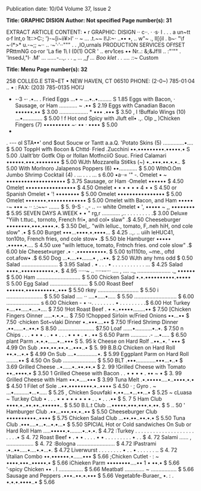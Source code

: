 Publication date: 10/04
Volume 37, Issue 2

**Title:  GRAPHIC DISIGN**
**Author: Not specified**
**Page number(s): 31**

EXTRACT ARTICLE CONTENT:
• 
r 
GRAPHIC: DISIGN 
·· c··. · ·s· 
I . . 
. 
a un~tt o·f lnt,o 
1t::>C:; '}-~[i~ii¥>l' ·· ~ ... 
.t.~~ I!J:~· ..•• •, 
.. w"~ ., ll[{il . b~· "\f ~·l*>* u.-~;; 
~·· .. ·~'·'··""" . . 
,IO,urnals 
PRODUCTION SERVICES 
OFfSET PRttmNG 
co·ror 
'La fie 
1\ 
I 
(0(1\) 
OCR 
' 
.. 
erv1ces 
•• 
Nr..: &;&Jf!ll 
.. :"'"" . 
'lnsedJ,"I· 
.M' ... ....._.-...,. 
. . _ ... ,,f ... 
Boo
klet
. . 
.... 
::_~ 
Custom 





**Title: Menu**
**Page number(s): 32**

258 COLLEG.E STR~ET • NEW HAVEN, CT 06510 
PHONE: (2-0~) 785-01·04 .. • : FAX: (203) 785-0135 
HOI'J 
- -·3 
-· .•... 
. Fried Eggs ...• ~ ...•..•......... S 1.85 
Eggs with Bacon, 
· 
Sausage, or Ham ............ ~ .•• $ 2.19 
Eggs with Canadian Bacon ••••••.•• $ 3.00 
................... * ••• .••• $ 3.50 
, 
l !Buffalo Wings (10) ...•............. $ 5.00 
! 
f 
Hot ond Spicy with Jluft ell• .,. Olp 
_ 
)Chicken Fingers (7) ••••••••• ~· •• · •••• $ 5.00 
-
. ---
ol STA••' ond $out Soucw or Tantt a.a.Q. 
'Potato Skins (5) ..............•.... $ 5.00 
ToppH wlfh 8ocon & Chttd· 
Fried .Zucchini ••.•••••••••.•••••.• S 5.00 
\.Uallt'btr Gotfk Oip or lfollan MotfnciiO Souc. 
Fried Calamari ••••••.•••.•••••••• $ 5.00 
WJth 
Mozzarella Sti¢ks (~) •..•••.••.•.•.. $ 5.00 
With Morlnoro 
Jalapenos Poppers (6) ••............ $ 5.00 
WlthO.Om 
Jumbo Shrimp Cocktail (4) 
. ... . . . 
... s 6.00 
•a··= '" -. 
Omelet • ~ •••••••••••••••••••• $ 3.75 
Sausage, or Ham ·Omelet •••••• $ 4.50 
Omelet ••••••••••••••••• $ 4.50 
Omelet 
• • • • • • 4 
• • S 4.50 
or Spanish Omelet 
• '! •••••••• $ 5.00 
Omelet •••••••••••••••• $ 5.00 
Omelet •••••••.••••••••••••• $ 5.00 
Omelet with Bacon, 
and Ham ••••• 
-~ ••• ~ ·· :.:~~- ....... $ 5. 9-S 
· .,- .. --
white Omelet • ', ••••• ~ ,, •••••••• $ 5.95 
SEVEN DAYS A.WEEK 
• • 
" 
rg,r ............ ,.. . . . . . . . . .$ 3.00 
Deluxe "Yiilh t.ttuc., tornoto, French fri•, and col• slaw" .$ 4.50 
Cheeseburger ••••••••.•••.••••.•. $ 3.50 
Del_. "wilh lelluc., tomato, F,.neh hiH, ond cole slow" .• $ 5.00 
Burget •••...••••.•.••••... $ 4.25 
..,. .. uiih leHUC41, ton10to, French fries, ond cole stow• .$ 5.50 
ble Hamburger ••••• .•••••.•.... S 4.50 
uxe "wilh lettuce, tomato, Fntnch fries. ond cole slow" .$ 6.00 
ble Cheeset»urger .• · .••••••••••. $ 5.00 
to1110to, ~me., oftd cot.afow• .$ 6.50 
Dog ...•....••.......• , ..••. $ 2.50 
WJth any hms odd $ 0.50 
Salad ........................ $ 3.95 
Salad . • . . . • . . . . . . . . . . . ... $ 4.25 
Salad ••••..•••••••••••.•. $ 4.95 
·····~ .. ····--··· .... , .... .._ 
...................... ._ •••••• $ 5.00 
Ham ............................. $ 5.00 
Chicken Salad •.•.••••••••••.••••• S 5.00 
Egg Salad ......................... $ 5.00 
Roast Beef ••••••.••••••••••..••• $ 5.50 
rkey ........................... $ 5.50 
i ........................ $ 5.50 
Salad .... ·· ....•.....•..... $ 5.50 
............................ $ 6.00 
...................... s 6.00 
Chicken - • ·-. . . . . . . . • . . . . . . . . .$ 6.00 
Hot Turkey •....••.....•....•.... $ 7.50 
!Hot Roast Beef . • •..•••••........•• $ 7.50 
[Chicken Fingers Oinner .....•.•.•... $ 7.50 
!Chopped Sirloin w/Fried Onions ••...•• $ 7.50 
·chicken Sot~vlaki Dinner •..•••....•• $ 7.50 
!Fried Shrimp Dinner .••......•..••.• S 8.50 
........................ $7.50 
Loaf ......•...........•..•. $ 7.50 
n Chips 
. . . • • • . . • • . . . • • • . • . •• S 6.50 
Parm ........... .- ...•..... $ 6.50 
plant Parm 
.•.•.•......•...••• S 5. 95 
k Cheese on Hard Rolf ..••..•. ' ••• $ 4.99 
On Sub .•••.••.••.•...•••..• $ 5. 99 
B.B.Q Chicken on Hard Roll ••.•...•.• $ 4.99 
On Sub ....•..............•. $ 5.99 
Eggplant Parm on Hard Roll ........•• $ 4.50 
On Sub ...................... $ 5.50 
BLT 
.•••.............•••...•..• $ 3.69 
Grilled Cheese ..•......•..••.••.• $ 2. 99 
!Grilled Cheese with Tomato ••..••••.• $ 3.50 
1 Grilled Cheese with Bacon . . • • • • . •• ~ • $ 3. 99 
Grilled Cheese with Ham ••.•.....••• $ 3.99 
Tuna Melt .•.•••••....•..••••.•.• $ 4.50 
1 Filet of Sole ..••.••••••••.•..•••• S 4.50 · 
; Gyro 
. ~ ...•..........•...•..... $ 5.25 
, Chicken Souvfaki •.••....•...••...• $ 5.25 
~ cLuasa 
~ 
Tur.key Club 
• . . . • • • • • • • • . . • . . .•• $ 5. 7 5 
Ham Club ••••.•..••.••..••••••.. $ 5.50 
B.L.t Club ...•••••.•••.•••.•.••. $ 5 .. 50 
' Hamburger Club .••...•••.••.•..•• $ 5.50 
Cheeseburger Club ••••••••••..•••• $ 5.75 
Chicken Salad Club ...••.••..••.•.• S 5.50 
Tuna Club .•••....•...•...•.•...• $ 5.50 
SPICIAL 
Hot or Cold sandwiches 
On Sub or Hard Roll 
Ham .....•••••.•........•..•.•. $ 4.72 
:Turkey 
. . . . . . . . . . . . . . . . . . . . . . . .• S 4. 72 
Roast Beef 
• . • • . . . . • • . . . . . . . . . • . . $ 4. 72 
Salami ...... , .................. $ 4. 72 
:Bologna ......................... $ 4.72 
lPastrami .•..••.....•....•.•...•. $ 4.72 
Liverwurst . . . . . . . . • . . • . . . . . . .. S 4. 72 
\Italian Combo ••.••••••.•......••• $ 5.66 
;Chicken Cutlet · : ~ ••••.•••..•••••.• $ 5.66 
iChieken Parm ••••••••....•• 1 • ••.• $ 5.66 
'·spicy Chicken •• . l ................ $ 5.66 
Meatbatl ............. 
~ ................. $ 5.66 
Sausage and Peppers 
.•••..••.•.••• $ 5.66 
Vegetabfe-Buraer_ •. : . •.•.•.••••..• $ 5.66